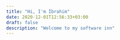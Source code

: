 ```yaml
---
title: "Hi, I'm İbrahim"
date: 2020-12-01T12:56:33+03:00
draft: false
description: "Welcome to my software inn"
---
```



